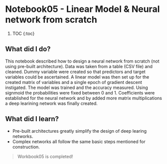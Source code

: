 # Notebook05 - Linear Model & Neural network from scratch

1. TOC
{:toc}

## What did I do?
This notebook described how to design a neural network from scratch (not using pre-built architecture). Data was taken from a table (CSV file) and cleaned. Dummy variable 
were created so that predictors and target variables could be ascertained. A linear model was then set up for the created matrix of variables and a single epoch of gradient 
descent instigated. The model was trained and the accuracy measured. Using signmoid the probabilities were fixed between 0 and 1. Coefficients were established for the neural 
network and by added more matrix multiplications a deep learining network was finally created.

## What did I learn?
- Pre-built architectures greatly simplify the design of deep learing networks.
- Complex networks all follow the same basic steps mentioned for construction.

> Workbook05 is completed!
